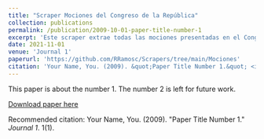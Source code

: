 ```yaml
---
title: "Scraper Mociones del Congreso de la República"
collection: publications
permalink: /publication/2009-10-01-paper-title-number-1
excerpt: 'Este scraper extrae todas las mociones presentadas en el Congreso de la República durante el período 2021-2026'
date: 2021-11-01
venue: 'Journal 1'
paperurl: 'https://github.com/RRamosc/Scrapers/tree/main/Mociones'
citation: 'Your Name, You. (2009). &quot;Paper Title Number 1.&quot; <i>Journal 1</i>. 1(1).'
---
```

This paper is about the number 1. The number 2 is left for future work.

[Download paper here](http://academicpages.github.io/files/paper1.pdf)

Recommended citation: Your Name, You. (2009). "Paper Title Number 1." <i>Journal 1</i>. 1(1).
